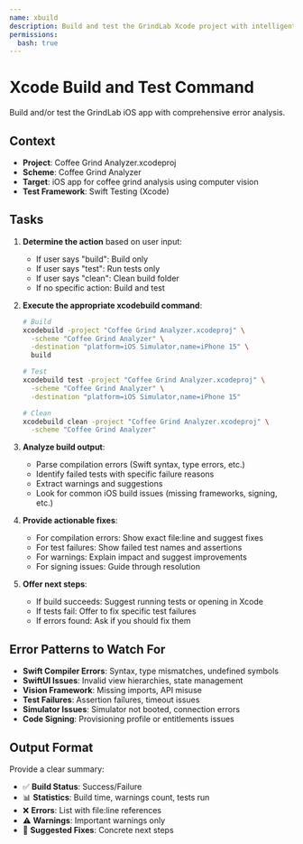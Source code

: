 ```yaml
---
name: xbuild
description: Build and test the GrindLab Xcode project with intelligent error handling
permissions:
  bash: true
---
```


# Xcode Build and Test Command

Build and/or test the GrindLab iOS app with comprehensive error analysis.

## Context

- **Project**: Coffee Grind Analyzer.xcodeproj
- **Scheme**: Coffee Grind Analyzer
- **Target**: iOS app for coffee grind analysis using computer vision
- **Test Framework**: Swift Testing (Xcode)

## Tasks

1. **Determine the action** based on user input:
   - If user says "build": Build only
   - If user says "test": Run tests only
   - If user says "clean": Clean build folder
   - If no specific action: Build and test

2. **Execute the appropriate xcodebuild command**:
   ```bash
   # Build
   xcodebuild -project "Coffee Grind Analyzer.xcodeproj" \
     -scheme "Coffee Grind Analyzer" \
     -destination "platform=iOS Simulator,name=iPhone 15" \
     build

   # Test
   xcodebuild test -project "Coffee Grind Analyzer.xcodeproj" \
     -scheme "Coffee Grind Analyzer" \
     -destination "platform=iOS Simulator,name=iPhone 15"

   # Clean
   xcodebuild clean -project "Coffee Grind Analyzer.xcodeproj" \
     -scheme "Coffee Grind Analyzer"
   ```

3. **Analyze build output**:
   - Parse compilation errors (Swift syntax, type errors, etc.)
   - Identify failed tests with specific failure reasons
   - Extract warnings and suggestions
   - Look for common iOS build issues (missing frameworks, signing, etc.)

4. **Provide actionable fixes**:
   - For compilation errors: Show exact file:line and suggest fixes
   - For test failures: Show failed test names and assertions
   - For warnings: Explain impact and suggest improvements
   - For signing issues: Guide through resolution

5. **Offer next steps**:
   - If build succeeds: Suggest running tests or opening in Xcode
   - If tests fail: Offer to fix specific test failures
   - If errors found: Ask if you should fix them

## Error Patterns to Watch For

- **Swift Compiler Errors**: Syntax, type mismatches, undefined symbols
- **SwiftUI Issues**: Invalid view hierarchies, state management
- **Vision Framework**: Missing imports, API misuse
- **Test Failures**: Assertion failures, timeout issues
- **Simulator Issues**: Simulator not booted, connection errors
- **Code Signing**: Provisioning profile or entitlements issues

## Output Format

Provide a clear summary:
- ✅ **Build Status**: Success/Failure
- 📊 **Statistics**: Build time, warnings count, tests run
- ❌ **Errors**: List with file:line references
- ⚠️  **Warnings**: Important warnings only
- 🔧 **Suggested Fixes**: Concrete next steps
